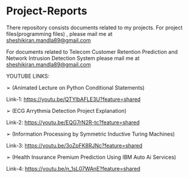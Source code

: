 # Project-Reports
There repository consists documents related to my projects. For project files(programming files) , please mail me at sheshikiran.mandla89@gmail.com

For documents related to Telecom Customer Retention Prediction and Network Intrusion Detection System please mail me at sheshikiran.mandla89@gmail.com

YOUTUBE LINKS:

➢ (Animated Lecture on Python Conditional Statements) 

Link-1: https://youtu.be/QTYIbAFLE3U?feature=shared

➢ (ECG Arrythmia Detection Project Explanation) 

Link-2: https://youtu.be/EQG7rN2R-tc?feature=shared

➢ (Information Processing by Symmetric Inductive Turing Machines) 

Link-3: https://youtu.be/3oZpFK8RJNc?feature=shared

➢ (Health Insurance Premium Prediction Using IBM Auto Ai Services) 

Link-4: https://youtu.be/n_1sL07WAnE?feature=shared

